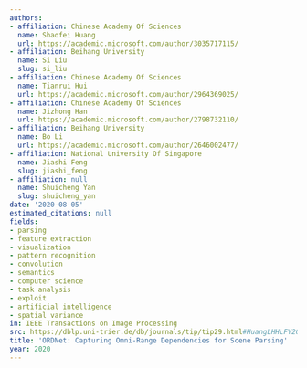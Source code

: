 ```yaml
---
authors:
- affiliation: Chinese Academy Of Sciences
  name: Shaofei Huang
  url: https://academic.microsoft.com/author/3035717115/
- affiliation: Beihang University
  name: Si Liu
  slug: si_liu
- affiliation: Chinese Academy Of Sciences
  name: Tianrui Hui
  url: https://academic.microsoft.com/author/2964369025/
- affiliation: Chinese Academy Of Sciences
  name: Jizhong Han
  url: https://academic.microsoft.com/author/2798732110/
- affiliation: Beihang University
  name: Bo Li
  url: https://academic.microsoft.com/author/2646002477/
- affiliation: National University Of Singapore
  name: Jiashi Feng
  slug: jiashi_feng
- affiliation: null
  name: Shuicheng Yan
  slug: shuicheng_yan
date: '2020-08-05'
estimated_citations: null
fields:
- parsing
- feature extraction
- visualization
- pattern recognition
- convolution
- semantics
- computer science
- task analysis
- exploit
- artificial intelligence
- spatial variance
in: IEEE Transactions on Image Processing
src: https://dblp.uni-trier.de/db/journals/tip/tip29.html#HuangLHHLFY20
title: 'ORDNet: Capturing Omni-Range Dependencies for Scene Parsing'
year: 2020
---
```

